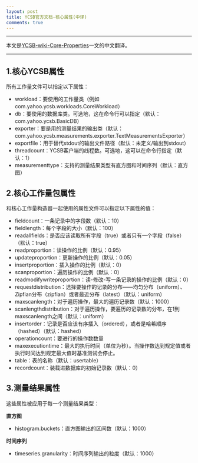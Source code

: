 ```yaml
---
layout: post
title: YCSB官方文档-核心属性(中译)
comments: true
---
```


---

本文是[YCSB-wiki-Core-Properties](https://github.com/brianfrankcooper/YCSB/wiki/Core-Properties)一文的中文翻译。

---

## 1.核心YCSB属性

所有工作量文件可以指定以下属性：

- workload：要使用的工作量类（例如com.yahoo.ycsb.workloads.CoreWorkload）
- db：要使用的数据库类。可选地，这在命令行可以指定（默认：com.yahoo.ycsb.BasicDB）
- exporter：要是用的测量结果的输出类（默认：com.yahoo.ycsb.measurements.exporter.TextMeasurementsExporter）
- exportfile：用于替代stdout的输出文件路径（默认：未定义/输出到stdout）
- threadcount：YCSB客户端的线程数。可选地，这可以在命令行指定（默认：1）
- measurementtype：支持的测量结果类型有直方图和时间序列（默认：直方图）

## 2.核心工作量包属性

和核心工作量构造器一起使用的属性文件可以指定以下属性的值：

- fieldcount：一条记录中的字段数（默认：10）
- fieldlength：每个字段的大小（默认：100）
- readallfields：是否应该读取所有字段（true）或者只有一个字段（false）（默认：true）
- readproportion：读操作的比例（默认：0.95）
- updateproportion：更新操作的比例（默认：0.05）
- insertproportion：插入操作的比例（默认：0）
- scanproportion：遍历操作的比例（默认：0）
- readmodifywriteproportion：读-修改-写一条记录的操作的比例（默认：0）
- requestdistribution：选择要操作的记录的分布——均匀分布（uniform）、Zipfian分布（zipfian）或者最近分布（latest）（默认：uniform）
- maxscanlength：对于遍历操作，最大的遍历记录数（默认：1000）
- scanlengthdistribution：对于遍历操作，要遍历的记录数的分布，在1到maxscanlength之间（默认：uniform）
- insertorder：记录是否应该有序插入（ordered），或者是哈希顺序（hashed）（默认：hashed）
- operationcount：要进行的操作数数量
- maxexecutiontime：最大的执行时间（单位为秒）。当操作数达到规定值或者执行时间达到规定最大值时基准测试会停止。
- table：表的名称（默认：usertable）
- recordcount：装载进数据库的初始记录数（默认：0）

## 3.测量结果属性

这些属性被应用于每一个测量结果类型：

**直方图**

- histogram.buckets：直方图输出的区间数（默认：1000）

**时间序列**

- timeseries.granularity：时间序列输出的粒度（默认：1000）
